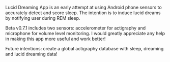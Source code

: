 Lucid Dreaming App is an early attempt at using Android phone sensors to accurately detect and score sleep. The intention is to induce lucid dreams by notifying user during REM sleep.

Beta v0.7.1 includes two sensors: accelerometer for actigraphy and microphone for volume level monitoring.
I would greatly appreciate any help in making this app more useful and work better!

Future intentions: create a global actigraphy database with sleep, dreaming and lucid dreaming data!